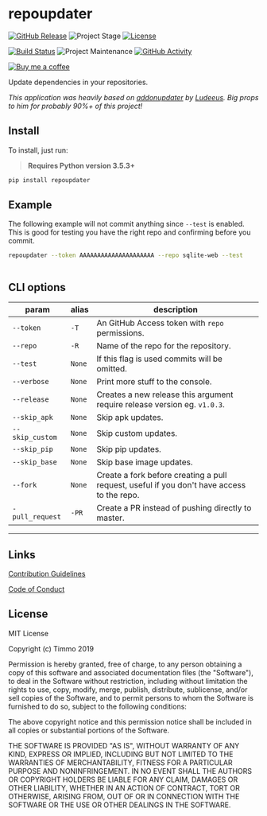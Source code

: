 # repoupdater

[![GitHub Release][releases-shield]][releases]
![Project Stage][project-stage-shield]
[![License][license-shield]](LICENSE.md)

[![Build Status][travis-shield]][travis]
![Project Maintenance][maintenance-shield]
[![GitHub Activity][commits-shield]][commits]

[![Buy me a coffee][buymeacoffee-shield]][buymeacoffee]

Update dependencies in your repositories.

*This application was heavily based on [addonupdater] by
 [Ludeeus]. Big props to him for probably 90%+ of this project!*

## Install

To install, just run:

> **Requires Python version 3.5.3+**

```bash
pip install repoupdater
```

## Example

The following example will not commit anything since `--test` is enabled. This
 is good for testing you have the right repo and confirming before you commit.

```bash
repoupdater --token AAAAAAAAAAAAAAAAAAAAA --repo sqlite-web --test
```

```bash
```

## CLI options

param | alias | description
-- | -- | --
`--token` | `-T` | An GitHub Access token with `repo` permissions.
`--repo` | `-R` | Name of the repo for the repository.
`--test` | `None` | If this flag is used commits will be omitted.
`--verbose` | `None` | Print more stuff to the console.
`--release` | `None` | Creates a new release this argument require release version eg. `v1.0.3`.
`--skip_apk` | `None` | Skip apk updates.
`--skip_custom` | `None` | Skip custom updates.
`--skip_pip` | `None` | Skip pip updates.
`--skip_base` | `None` | Skip base image updates.
`--fork` | `None` | Create a fork before creating a pull request, useful if you don't have access to the repo.
`-pull_request` | `-PR` | Create a PR instead of pushing directly to master.

***

## Links

[Contribution Guidelines][CONTRIBUTING]

[Code of Conduct][CODE_OF_CONDUCT]

## License

MIT License

Copyright (c) Timmo 2019

Permission is hereby granted, free of charge, to any person obtaining a copy
of this software and associated documentation files (the "Software"), to deal
in the Software without restriction, including without limitation the rights
to use, copy, modify, merge, publish, distribute, sublicense, and/or sell
copies of the Software, and to permit persons to whom the Software is
furnished to do so, subject to the following conditions:

The above copyright notice and this permission notice shall be included in all
copies or substantial portions of the Software.

THE SOFTWARE IS PROVIDED "AS IS", WITHOUT WARRANTY OF ANY KIND, EXPRESS OR
IMPLIED, INCLUDING BUT NOT LIMITED TO THE WARRANTIES OF MERCHANTABILITY,
FITNESS FOR A PARTICULAR PURPOSE AND NONINFRINGEMENT. IN NO EVENT SHALL THE
AUTHORS OR COPYRIGHT HOLDERS BE LIABLE FOR ANY CLAIM, DAMAGES OR OTHER
LIABILITY, WHETHER IN AN ACTION OF CONTRACT, TORT OR OTHERWISE, ARISING FROM,
OUT OF OR IN CONNECTION WITH THE SOFTWARE OR THE USE OR OTHER DEALINGS IN THE
SOFTWARE.

[addonupdater]: https://github.com/ludeeus/addonupdater
[buymeacoffee-shield]: https://www.buymeacoffee.com/assets/img/guidelines/download-assets-sm-2.svg
[buymeacoffee]: https://www.buymeacoffee.com/timmo
[CODE_OF_CONDUCT]: https://github.com/timmo001/repoupdater/blob/master/.github/CODE_OF_CONDUCT.md
[commits-shield]: https://img.shields.io/github/commit-activity/y/timmo001/repoupdater.svg
[commits]: https://github.com/timmo001/repoupdater/commits/master
[CONTRIBUTING]: https://github.com/timmo001/repoupdater/blob/master/.github/CONTRIBUTING.md
[gitlabci-shield]: https://gitlab.com/timmo/repoupdater/badges/master/pipeline.svg
[gitlabci]: https://gitlab.com/timmo/repoupdater/pipelines
[hass]: https://www.home-assistant.io/
[license-shield]: https://img.shields.io/github/license/timmo001/repoupdater.svg
[ludeeus]: https://github.com/ludeeus
[maintenance-shield]: https://img.shields.io/maintenance/yes/2019.svg
[microbadger]: https://microbadger.com/images/timmo001/repoupdater
[midnight-theme]: https://raw.githubusercontent.com/timmo001/repoupdater/master/docs/resources/midnight-theme.png
[more-info-dark]: https://raw.githubusercontent.com/timmo001/repoupdater/master/docs/resources/more-info-dark.png
[more-info-light]: https://raw.githubusercontent.com/timmo001/repoupdater/master/docs/resources/more-info-light.png
[project-stage-shield]: https://img.shields.io/badge/project%20stage-experimental-orange.svg
[pulls-shield]: https://img.shields.io/docker/pulls/timmo001/repoupdater.svg
[releases-shield]: https://img.shields.io/github/release/timmo001/repoupdater.svg
[releases]: https://github.com/timmo001/repoupdater/releases
[travis-shield]: https://travis-ci.com/timmo001/reporeleaser.svg?branch=master
[travis]: https://travis-ci.com/timmo001/reporeleaser
[version-shield]: https://images.microbadger.com/badges/version/timmo001/repoupdater.svg
